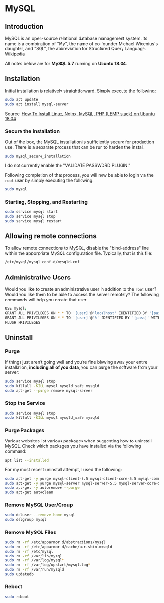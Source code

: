 # MySQL

## Introduction

MySQL is an open-source relational database management system. Its name is a combination of "My", the name of co-founder Michael Widenius's daughter, and "SQL", the abbreviation for Structured Query Language. [Wikipedia](https://en.wikipedia.org/wiki/MySQL)

All notes below are for **MySQL 5.7** running on **Ubuntu 18.04**.

## Installation

Initial installation is relatively straightforward. Simply execute the following:

```bash
sudo apt update
sudo apt install mysql-server
```

Source: [How To Install Linux, Nginx, MySQL, PHP (LEMP stack) on Ubuntu 18.04](https://www.digitalocean.com/community/tutorials/how-to-install-linux-nginx-mysql-php-lemp-stack-ubuntu-18-04)


### Secure the installation

Out of the box, the MySQL installation is sufficiently secure for production use. There is a separate process that can be run to harden the install.

```bash
sudo mysql_secure_installation
```

I do not currently enable the "VALIDATE PASSWORD PLUGIN."

Following completion of that process, you will now be able to login via the `root` user by simply executing the following:

```bash
sudo mysql
```

### Starting, Stopping, and Restarting

```bash
sudo service mysql start
sudo service mysql stop
sudo service mysql restart
```

## Allowing remote connections

To allow remote connections to MySQL, disable the "bind-address" line within the apporpriate MySQL configuration file. Typically, that is this file:

```bash
/etc/mysql/mysql.conf.d/mysqld.cnf
```

## Administrative Users

Would you like to create an administrative user in addition to the `root` user? Would you like them to be able to access the server remotely? The following commands will help you create that user.

```bash
USE mysql;
GRANT ALL PRIVILEGES ON *.* TO '[user]'@'localhost' IDENTIFIED BY '[pass]' WITH GRANT OPTION;
GRANT ALL PRIVILEGES ON *.* TO '[user]'@'%' IDENTIFIED BY '[pass]' WITH GRANT OPTION;
FLUSH PRIVILEGES;
```

## Uninstall

### Purge

If things just aren't going well and you're fine blowing away your entire installation, **including all of you data**, you can purge the software from your server:

```bash
sudo service mysql stop
sudo killall -KILL mysql mysqld_safe mysqld
sudo apt-get --purge remove mysql-server
```

### Stop the Service

```bash
sudo service mysql stop
sudo killall -KILL mysql mysqld_safe mysqld
```

### Purge Packages

Various websites list various packages when suggesting how to uninstall
MySQL. Check which packages you have installed via the following command:

```bash
apt list --installed
```

For my most recent uninstall attempt, I used the following:

```bash
sudo apt-get -y purge mysql-client-5.5 mysql-client-core-5.5 mysql-common
sudo apt-get -y purge mysql-server mysql-server-5.5 mysql-server-core-5.5
sudo apt-get -y autoremove --purge
sudo apt-get autoclean
```

### Remove MySQL User/Group

```bash
sudo deluser --remove-home mysql
sudo delgroup mysql
```

### Remove MySQL Files

```bash
sudo rm -rf /etc/apparmor.d/abstractions/mysql
sudo rm -rf /etc/apparmor.d/cache/usr.sbin.mysqld
sudo rm -rf /etc/mysql
sudo rm -rf /var/lib/mysql
sudo rm -rf /var/log/mysql*
sudo rm -rf /var/log/upstart/mysql.log*
sudo rm -rf /var/run/mysqld
sudo updatedb
```

### Reboot

```bash
sudo reboot
```
